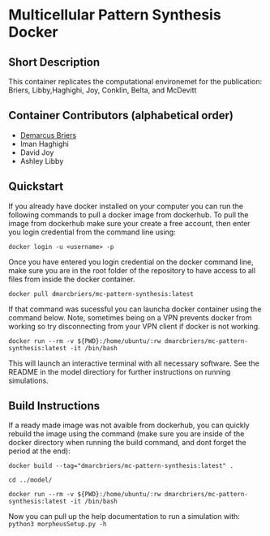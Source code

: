 # Multicellular Pattern Synthesis Docker

## Short Description

This container replicates the computational environemet for the publication: Briers, Libby,Haghighi, Joy, Conklin, Belta, and McDevitt

## Container Contributors (alphabetical order)
- [Demarcus Briers](https://github.com/dmarcbriers)
- Iman Haghighi
- David Joy
- Ashley Libby


## Quickstart
If you already have docker installed on your computer you can run the following commands to pull a docker image from dockerhub. To pull the image from dockerhub make sure your create a free account, then enter you login credential from the command line using:

```docker login -u <username> -p```

Once you have entered you login credential on the docker command line, make sure you are in the root folder of the repository to have access to all files from inside the docker container.

```docker pull dmarcbriers/mc-pattern-synthesis:latest ```

If that command was sucessful you can launcha docker container using the command below. Note, sometimes being on a VPN prevents docker from working so try disconnecting from your VPN client if docker is not working.

```docker run --rm -v ${PWD}:/home/ubuntu/:rw dmarcbriers/mc-pattern-synthesis:latest -it /bin/bash```

This will launch an interactive terminal with all necessary software. See the README in the model directiory for further instructions on running simulations.

## Build Instructions
If a ready made image was not avaible from dockerhub, you can quickly rebuild the image using the command (make sure you are inside of the docker directory when running the build command, and dont forget the period at the end):

```docker build --tag="dmarcbriers/mc-pattern-synthesis:latest" .```

```cd ../model/ ```

```docker run --rm -v ${PWD}:/home/ubuntu/:rw dmarcbriers/mc-pattern-synthesis:latest -it /bin/bash```

Now you can pull up the help documentation to run a simulation with:
```python3 morpheusSetup.py -h ```
